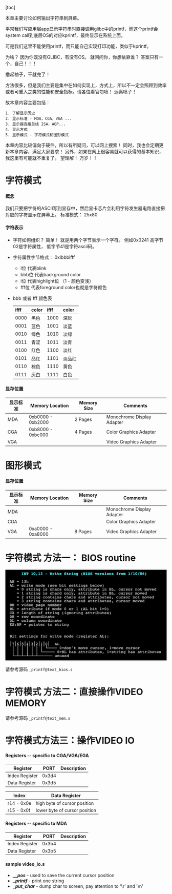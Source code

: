 [toc]

本章主要讨论如何输出字符串到屏幕。

平常我们写应用层app显示字符串时直接调用glibc中的printf，而这个printf会system call到底层OS的对应kprintf，最终显示在系统上面。

可是我们这里不能使用printf，而只能自己实现打印功能，类似于kprintf。

为啥？ 
因为你既没有GLIBC，有没有OS。 就问问你，你想依靠谁？ 
答案只有一个，自己！！！

撸起袖子，干就完了！

方法很多，但是我们主要是集中在如何实现上，方式上，所以不一定会照顾到效率或者可重入之类的性能和安全指标。请各位看官勿喷！ 远离喷子！

故本章内容主要包括：

    1. 了解显示历史
    2. 显示标准 - MDA，CGA，VGA ...
    3. 显示器连接总线 ISA，AGP...
    4. 显示方式
    5. 显示模式 - 字符模式和图形模式

本章内容比较偏向于硬件，所以有所疑问，可以网上搜索！
同时，我也会定期更新本章内容，满足大家要求！
另外，如果在网上很容易就可以获得的基本知识，我这里有可能就不重复了。
望理解！ 万岁！！

# 字符模式
#### 概念
 我们只要把字符的ASCII写到显存中，然后显卡芯片会利用字符发生器电路直接把对应的字符显示在屏幕上。
 标准模式： 25x80

#### 字符表示
- 字符如何组织？ 简单！ 就是用两个字节表示一个字符。 例如0x0241 高字节02是字符属性， 低字节41是字符ascii码。
- 字符属性字节格式： 0xlbbbifff   
    * l位 代表blink
    * bbb位 代表background color
    * i位 代表highlight位 （1 - 颜色变浅）
    * fff位 代表foreground color也就是字符颜色

- bbb 或者 fff 颜色表

    |ifff|color|ifff|color|
    |---|---|---|---|
    |0000|黑色|1000|深灰|
    |0001|蓝色|1001|淡蓝|
    |0010|绿色|1010|淡绿|
    |0011|青涩|1011|淡青|
    |0100|红色|1100|淡红|
    |0101|品红|1101|淡品红|
    |0110|棕色|1110|黄色|
    |0111|灰白|1111|白色|

#### 显存位置
|显示标准|Memory Location|Memory Size|Comments|
|---|---|---|---|
|MDA|0xb0000 - 0xb2000 |2 Pages|Monochrome Display Adapter|
|CGA|0xb8000 - 0xbc000|4 Pages|Color Graphics Adapter|
|VGA|||Video Graphics Adapter|


# 图形模式

#### 显存位置
|显示标准|Memory Location|Memory Size|Comments|
|---|---|---|---|
|MDA|||Monochrome Display Adapter|
|CGA|||Color Graphics Adapter|
|VGA|0xa0000 - 0xa8000|8 Pages|Video Graphics Adapter|

# 字符模式 方法一： BIOS routine

![BIOS int10](int10_13.png)

请参考源码 `_printf@text_bios.s`


# 字符模式 方法二：直接操作VIDEO MEMORY
请参考源码 `_printf@text_mem.s`


# 字符模式方法三：操作VIDEO IO
#### Registers -- specific to CGA/VGA/EGA

|Register|PORT|Description|
|---|---|---|
|Index Register|0x3d4||
|Data Register|0x3d5||

|Index|Data Register|
|---|---|
|r14 - 0x0e|high byte of cursor position|
|r15 - 0x0f|lower byte of cursor position|

#### Registers -- specific to MDA

|Register|PORT|Description|
|---|---|---|
|Index Register|0x3b4||
|Data Register|0x3b5||


#### sample video_io.s
- ***__pos*** - used to save the current cursor position
- ***_printf*** - print one string
- ***_put_char*** - dump char to screen, pay attention to '\r' and '\n'

